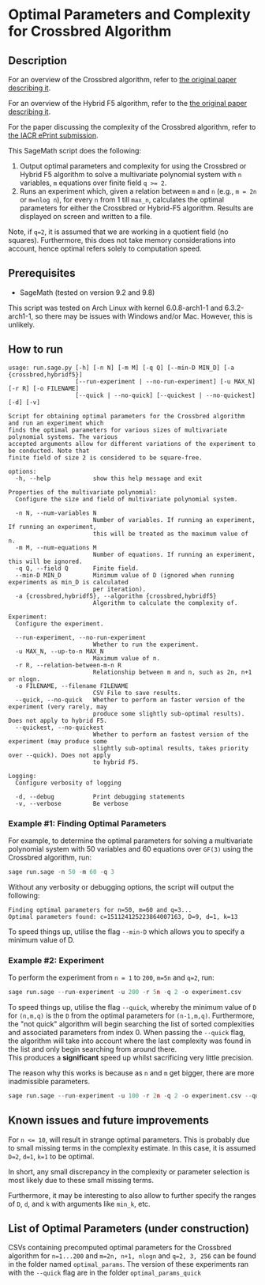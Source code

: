 # Optimal Parameters and Complexity for Crossbred Algorithm
## Description
For an overview of the Crossbred algorithm, refer to [the original paper describing it](https://hal.archives-ouvertes.fr/hal-01981516/file/2017-372.pdf).

For an overview of the Hybrid F5 algorithm, refer to the [the original paper describing it](https://www.degruyter.com/document/doi/10.1515/JMC.2009.009/html).

For the paper discussing the complexity of the Crossbred algorithm, refer to [the IACR ePrint submission]().

This SageMath script does the following:

1. Output optimal parameters and complexity for using the Crossbred or Hybrid F5 algorithm to solve a multivariate polynomial system with `n` variables, `m` equations over finite field `q >= 2`.
2. Runs an experiment which, given a relation between `m` and `n` (e.g., `m = 2n` or `m=nlog n`), for every `n` from 1 till `max_n`, calculates the optimal parameters for either the Crossbred or Hybrid-F5 algorithm. Results are displayed on screen and written to a file.

Note, if `q=2`, it is assumed that we are working in a quotient field (no squares).
Furthermore, this does not take memory considerations into account, hence optimal refers solely to computation speed.

## Prerequisites

- SageMath (tested on version 9.2 and 9.8)

This script was tested on Arch Linux with kernel 6.0.8-arch1-1 and 6.3.2-arch1-1, so there may be issues with Windows and/or Mac.
However, this is unlikely.

## How to run

```
usage: run.sage.py [-h] [-n N] [-m M] [-q Q] [--min-D MIN_D] [-a {crossbred,hybridf5}]
                   [--run-experiment | --no-run-experiment] [-u MAX_N] [-r R] [-o FILENAME]
                   [--quick | --no-quick] [--quickest | --no-quickest] [-d] [-v]

Script for obtaining optimal parameters for the Crossbred algorithm and run an experiment which
finds the optimal parameters for various sizes of multivariate polynomial systems. The various
accepted arguments allow for different variations of the experiment to be conducted. Note that
finite field of size 2 is considered to be square-free.

options:
  -h, --help            show this help message and exit

Properties of the multivariate polynomial:
  Configure the size and field of multivariate polynomial system.

  -n N, --num-variables N
                        Number of variables. If running an experiment, If running an experiment,
                        this will be treated as the maximum value of n.
  -m M, --num-equations M
                        Number of equations. If running an experiment, this will be ignored.
  -q Q, --field Q       Finite field.
  --min-D MIN_D         Minimum value of D (ignored when running experiments as min_D is calculated
                        per iteration).
  -a {crossbred,hybridf5}, --algorithm {crossbred,hybridf5}
                        Algorithm to calculate the complexity of.

Experiment:
  Configure the experiment.

  --run-experiment, --no-run-experiment
                        Whether to run the experiment.
  -u MAX_N, --up-to-n MAX_N
                        Maximum value of n.
  -r R, --relation-between-m-n R
                        Relationship between m and n, such as 2n, n+1 or nlogn.
  -o FILENAME, --filename FILENAME
                        CSV File to save results.
  --quick, --no-quick   Whether to perform an faster version of the experiment (very rarely, may
                        produce some slightly sub-optimal results). Does not apply to hybrid F5.
  --quickest, --no-quickest
                        Whether to perform an fastest version of the experiment (may produce some
                        slightly sub-optimal results, takes priority over --quick). Does not apply
                        to hybrid F5.

Logging:
  Configure verbosity of logging

  -d, --debug           Print debugging statements
  -v, --verbose         Be verbose
```

### Example #1: Finding Optimal Parameters
For example, to determine the optimal parameters for solving a multivariate polynomial system with 50 variables and 60 equations over `GF(3)` using the Crossbred algorithm, run:

```python
sage run.sage -n 50 -m 60 -q 3
```

Without any verbosity or debugging options, the script will output the following:

```
Finding optimal parameters for n=50, m=60 and q=3...
Optimal parameters found: c=151124125223864007163, D=9, d=1, k=13
```

To speed things up, utilise the flag `--min-D` which allows you to specify a minimum value of D. 

### Example #2: Experiment

To perform the experiment from `n = 1` to `200`, `m=5n` and `q=2`, run:

```python
sage run.sage --run-experiment -u 200 -r 5n -q 2 -o experiment.csv
```

To speed things up, utilise the flag `--quick`, whereby the minimum value of `D` for `(n,m,q)` is the `D` from the optimal parameters for `(n-1,m,q)`.
Furthermore, the "not quick" algorithm will begin searching the list of sorted complexities and associated parameters from index 0. When passing the `--quick` flag,
the algorithm will take into account where the last complexity was found in the list and only begin searching from around there.  
This produces a **significant** speed up whilst sacrificing very little precision.

The reason why this works is because as `n` and `m` get bigger, there are more inadmissible parameters.

```python
sage run.sage --run-experiment -u 100 -r 2n -q 2 -o experiment.csv --quick
```

## Known issues and future improvements

For `n <= 10`, will result in strange optimal parameters. This is probably due to small missing terms in the complexity estimate. In this case, it is assumed `D=2`, `d=1`, `k=1` to be optimal.

In short, any small discrepancy in the complexity or parameter selection is most likely due to these small missing terms.

Furthermore, it may be interesting to also allow to further specify the ranges of `D`, `d`, and `k` with arguments like `min_k`, etc.

## List of Optimal Parameters (under construction)

CSVs containing precomputed optimal parameters for the Crossbred algorithm for `n=1...200` and `m=2n, n+1, nlogn` and `q=2, 3, 256` can be found in the folder named `optimal_params`.
The version of these experiments ran with the `--quick` flag are in the folder `optimal_params_quick`